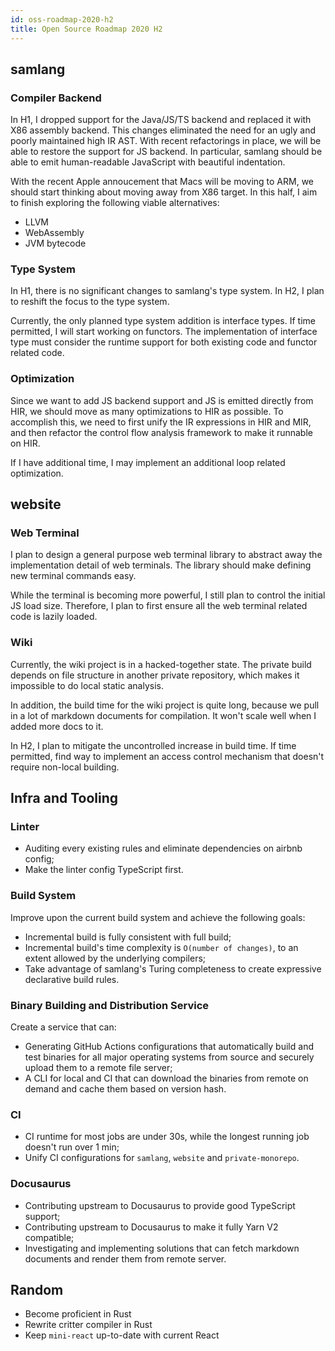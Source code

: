```yaml
---
id: oss-roadmap-2020-h2
title: Open Source Roadmap 2020 H2
---
```


## samlang

### Compiler Backend

In H1, I dropped support for the Java/JS/TS backend and replaced it with X86 assembly backend.
This changes eliminated the need for an ugly and poorly maintained high IR AST. With recent
refactorings in place, we will be able to restore the support for JS backend. In particular, samlang
should be able to emit human-readable JavaScript with beautiful indentation.

With the recent Apple annoucement that Macs will be moving to ARM, we should start thinking about
moving away from X86 target. In this half, I aim to finish exploring the following viable
alternatives:

- LLVM
- WebAssembly
- JVM bytecode

### Type System

In H1, there is no significant changes to samlang's type system. In H2, I plan to reshift the focus
to the type system.

Currently, the only planned type system addition is interface types. If time permitted, I will start
working on functors. The implementation of interface type must consider the runtime support for both
existing code and functor related code.

### Optimization

Since we want to add JS backend support and JS is emitted directly from HIR, we should move as many
optimizations to HIR as possible. To accomplish this, we need to first unify the IR expressions in
HIR and MIR, and then refactor the control flow analysis framework to make it runnable on HIR.

If I have additional time, I may implement an additional loop related optimization.

## website

### Web Terminal

I plan to design a general purpose web terminal library to abstract away the implementation detail
of web terminals. The library should make defining new terminal commands easy.

While the terminal is becoming more powerful, I still plan to control the initial JS load size.
Therefore, I plan to first ensure all the web terminal related code is lazily loaded.

### Wiki

Currently, the wiki project is in a hacked-together state. The private build depends on file
structure in another private repository, which makes it impossible to do local static analysis.

In addition, the build time for the wiki project is quite long, because we pull in a lot of markdown
documents for compilation. It won't scale well when I added more docs to it.

In H2, I plan to mitigate the uncontrolled increase in build time. If time permitted, find way to
implement an access control mechanism that doesn't require non-local building.

## Infra and Tooling

### Linter

- Auditing every existing rules and eliminate dependencies on airbnb config;
- Make the linter config TypeScript first.

### Build System

Improve upon the current build system and achieve the following goals:

- Incremental build is fully consistent with full build;
- Incremental build's time complexity is `O(number of changes)`, to an extent allowed by the
  underlying compilers;
- Take advantage of samlang's Turing completeness to create expressive declarative build rules.

### Binary Building and Distribution Service

Create a service that can:

- Generating GitHub Actions configurations that automatically build and test binaries for all
  major operating systems from source and securely upload them to a remote file server;
- A CLI for local and CI that can download the binaries from remote on demand and cache them based
  on version hash.

### CI

- CI runtime for most jobs are under 30s, while the longest running job doesn't run over 1 min;
- Unify CI configurations for `samlang`, `website` and `private-monorepo`.

### Docusaurus

- Contributing upstream to Docusaurus to provide good TypeScript support;
- Contributing upstream to Docusaurus to make it fully Yarn V2 compatible;
- Investigating and implementing solutions that can fetch markdown documents and render them from
  remote server.

## Random

- Become proficient in Rust
- Rewrite critter compiler in Rust
- Keep `mini-react` up-to-date with current React
